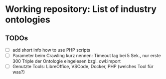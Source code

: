 # Working repository: List of industry ontologies

## TODOs

* [ ] add short info how to use PHP scripts
* [ ] Parameter beim Crawling kurz nennen: Timeout lag bei 5 Sek., nur erste 300 Triple der Ontologie eingelesen bzgl. owl:import
* [ ] Genutzte Tools: LibreOffice, VSCode, Docker, PHP (welches Tool für was?)
